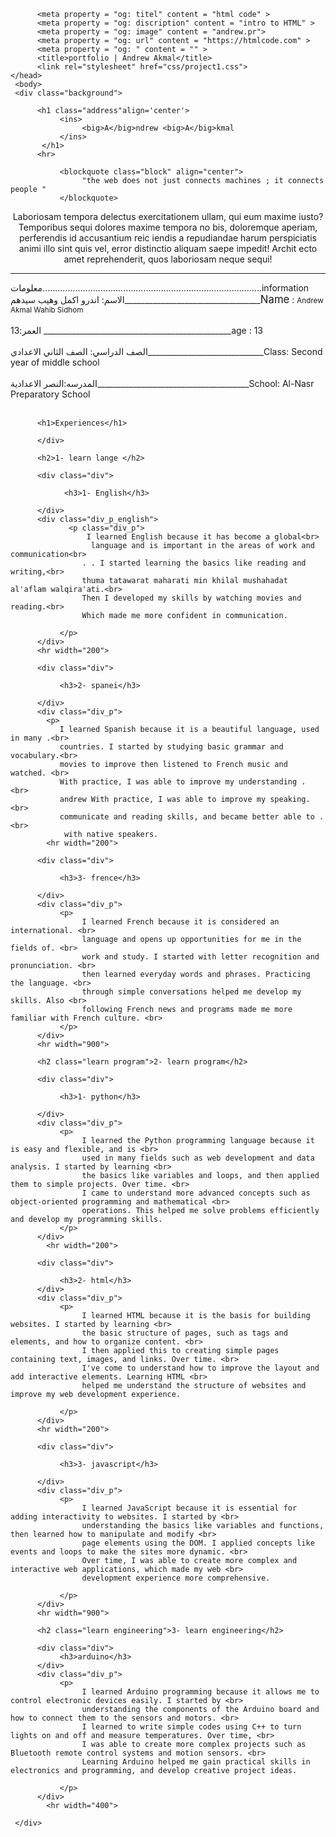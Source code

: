 <!DOCTYPE html>
<html lang="en">
     <head>
          <meta charset="UTF-8">
          <meta name = "author" content = "andrew akmal">
          <meta name = "discription" content = "intro to HTML">
          <meta name = "keywards" content = "HTML,WEB,Course">
          <meta name = "robots" content = "index,follw">
  
          <meta property = "og: titel" content = "html code" >
          <meta property = "og: discription" content = "intro to HTML" >
          <meta property = "og: image" content = "andrew.pr">
          <meta property = "og: url" content = "https://htmlcode.com" >
          <meta property = "og: " content = "" >
          <title>portfolio | Andrew Akmal</title>
          <link rel="stylesheet" href="css/project1.css">               </head>
     <body>
     <div class="background">     
     
          <h1 class="address"align='center'>
               <ins>
                    <big>A</big>ndrew <big>A</big>kmal
               </ins>
           </h1>
          <hr>
          
               <blockquote class="block" align="center">
                    "the web does not just connects machines ; it connects people "
               </blockquote>

<p align="center"> 
Laboriosam tempora delectus exercitationem ullam, qui eum
 maxime iusto? Temporibus sequi dolores maxime tempora no
 bis, doloremque aperiam, perferendis id accusantium reic
 iendis a repudiandae harum perspiciatis animi illo sint 
 quis vel, error distinctio aliquam saepe impedit! Archit
 ecto amet reprehenderit, quos laboriosam neque sequi!
</p>          
     </div>     
          <hr>
          <div>
               <div class="divv">
                    معلومات.......................................................................................information
          </div>
          <div class="div_pp">
               الاسم: اندرو اكمل وهيب سيدهم__________________________________<big>Name</big> : <small>Andrew Akmal Wahib Sidhom</small><br>
               <br>العمر:13 _______________________________________________age : 13<br>
               <br>الصف الدراسي: الصف الثاني الاعدادي_____________________________Class: Second year of middle school<br>
               <br>المدرسه:النصر الاعدادية______________________________________School: Al-Nasr Preparatory School<br>
          </div>
          <br>
          <!-- <br> -->
          <div class="div"> 

          <h1>Experiences</h1>

          </div>

          <h2>1- learn lange </h2>
<!-- english start -->
          <div class="div">

                <h3>1- English</h3>

          </div>
          <div class="div_p_english">
                 <p class="div_p">
                     I learned English because it has become a global<br>
                      language and is important in the areas of work and communication<br>
                    . . I started learning the basics like reading and writing,<br>
                    thuma tatawarat maharati min khilal mushahadat al'aflam walqira'ati.<br>
                    Then I developed my skills by watching movies and reading.<br>
                    Which made me more confident in communication.

               </p>
          </div>
          <hr width="200">
<!-- english end -->
<!--  -->
<!-- spani start -->
          <div class="div">

               <h3>2- spanei</h3>

          </div>
          <div class="div_p">
            <p>
               I learned Spanish because it is a beautiful language, used in many .<br>
               countries. I started by studying basic grammar and vocabulary.<br>
               movies to improve then listened to French music and watched. <br>
               With practice, I was able to improve my understanding . <br>
               andrew With practice, I was able to improve my speaking. <br>
               communicate and reading skills, and became better able to .<br> 
                with native speakers.    
            <hr width="200">
<!-- spani end-->
 <!--  -->
<!-- french start -->
          <div class="div">

               <h3>3- frence</h3>

          </div>
          <div class="div_p">
               <p>
                    I learned French because it is considered an international. <br>
                    language and opens up opportunities for me in the fields of. <br>
                    work and study. I started with letter recognition and pronunciation. <br>
                    then learned everyday words and phrases. Practicing the language. <br>
                    through simple conversations helped me develop my skills. Also <br> 
                    following French news and programs made me more familiar with French culture. <br>     
               </p>
          </div>  
          <hr width="900">
<!-- french end -->

          <h2 class="learn program">2- learn program</h2>
<!-- python start  -->
          <div class="div">

               <h3>1- python</h3>

          </div>
          <div class="div_p">
               <p>
                    I learned the Python programming language because it is easy and flexible, and is <br>
                    used in many fields such as web development and data analysis. I started by learning <br>
                    the basics like variables and loops, and then applied them to simple projects. Over time. <br>
                    I came to understand more advanced concepts such as object-oriented programming and mathematical <br>
                    operations. This helped me solve problems efficiently and develop my programming skills.        
               </p>
          </div>
            <hr width="200"> 
<!-- python end -->
 <!-- -->
<!-- html start -->
          <div class="div">

               <h3>2- html</h3>
          </div>
          <div class="div_p">
               <p>
                    I learned HTML because it is the basis for building websites. I started by learning <br>
                    the basic structure of pages, such as tags and elements, and how to organize content. <br>
                    I then applied this to creating simple pages containing text, images, and links. Over time. <br>
                    I've come to understand how to improve the layout and add interactive elements. Learning HTML <br>
                    helped me understand the structure of websites and improve my web development experience.

               </p>
          </div>     
          <hr width="200">
<!-- html end             -->
 <!--  -->
<!-- javascript start -->
          <div class="div">

               <h3>3- javascript</h3>

          </div>
          <div class="div_p">
               <p>
                    I learned JavaScript because it is essential for adding interactivity to websites. I started by <br>
                    understanding the basics like variables and functions, then learned how to manipulate and modify <br>
                    page elements using the DOM. I applied concepts like events and loops to make the sites more dynamic. <br>
                    Over time, I was able to create more complex and interactive web applications, which made my web <br>
                    development experience more comprehensive.
 
               </p>
          </div>
          <hr width="900">
<!-- javascript end-->
          <h2 class="learn engineering">3- learn engineering</h2>
<!-- arduino start            -->
          <div class="div">
               <h3>arduino</h3>
          </div>
          <div class="div_p">
               <p>
                    I learned Arduino programming because it allows me to control electronic devices easily. I started by <br>
                    understanding the components of the Arduino board and how to connect them to the sensors and motors. <br>
                    I learned to write simple codes using C++ to turn lights on and off and measure temperatures. Over time, <br>
                    I was able to create more complex projects such as Bluetooth remote control systems and motion sensors. <br>
                    Learning Arduino helped me gain practical skills in electronics and programming, and develop creative project ideas.

               </p>
          </div>
            <hr width="400"> 
<!-- arduino end-- -->
     </div>
     

